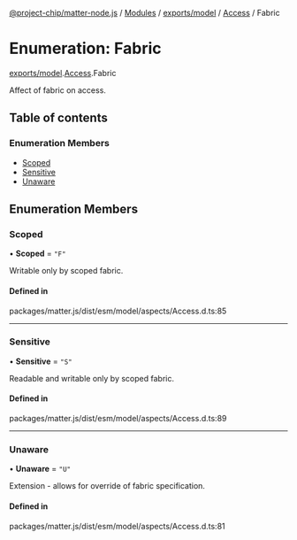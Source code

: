 [@project-chip/matter-node.js](../README.md) / [Modules](../modules.md) / [exports/model](../modules/exports_model.md) / [Access](../modules/exports_model.Access.md) / Fabric

# Enumeration: Fabric

[exports/model](../modules/exports_model.md).[Access](../modules/exports_model.Access.md).Fabric

Affect of fabric on access.

## Table of contents

### Enumeration Members

- [Scoped](exports_model.Access.Fabric.md#scoped)
- [Sensitive](exports_model.Access.Fabric.md#sensitive)
- [Unaware](exports_model.Access.Fabric.md#unaware)

## Enumeration Members

### Scoped

• **Scoped** = ``"F"``

Writable only by scoped fabric.

#### Defined in

packages/matter.js/dist/esm/model/aspects/Access.d.ts:85

___

### Sensitive

• **Sensitive** = ``"S"``

Readable and writable only by scoped fabric.

#### Defined in

packages/matter.js/dist/esm/model/aspects/Access.d.ts:89

___

### Unaware

• **Unaware** = ``"U"``

Extension - allows for override of fabric specification.

#### Defined in

packages/matter.js/dist/esm/model/aspects/Access.d.ts:81
